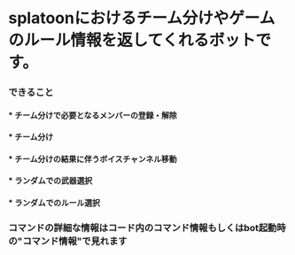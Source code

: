 # splatoonにおけるチーム分けやゲームのルール情報を返してくれるボットです。

### できること
#### * チーム分けで必要となるメンバーの登録・解除
#### * チーム分け
#### * チーム分けの結果に伴うボイスチャンネル移動
#### * ランダムでの武器選択
#### * ランダムでのルール選択


### コマンドの詳細な情報はコード内のコマンド情報もしくはbot起動時の"コマンド情報"で見れます